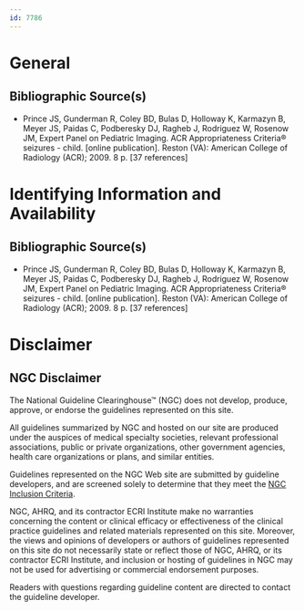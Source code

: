 ```yaml
---
id: 7786
---
```


# General

## Bibliographic Source(s)

- Prince JS, Gunderman R, Coley BD, Bulas D, Holloway K, Karmazyn B, Meyer JS, Paidas C, Podberesky DJ, Ragheb J, Rodriguez W, Rosenow JM, Expert Panel on Pediatric Imaging. ACR Appropriateness Criteria® seizures - child. [online publication]. Reston (VA): American College of Radiology (ACR); 2009. 8 p. [37 references]

# Identifying Information and Availability

## Bibliographic Source(s)

- Prince JS, Gunderman R, Coley BD, Bulas D, Holloway K, Karmazyn B, Meyer JS, Paidas C, Podberesky DJ, Ragheb J, Rodriguez W, Rosenow JM, Expert Panel on Pediatric Imaging. ACR Appropriateness Criteria® seizures - child. [online publication]. Reston (VA): American College of Radiology (ACR); 2009. 8 p. [37 references]

# Disclaimer

## NGC Disclaimer

The National Guideline Clearinghouse™ (NGC) does not develop, produce, approve, or endorse the guidelines represented on this site.

All guidelines summarized by NGC and hosted on our site are produced under the auspices of medical specialty societies, relevant professional associations, public or private organizations, other government agencies, health care organizations or plans, and similar entities.

Guidelines represented on the NGC Web site are submitted by guideline developers, and are screened solely to determine that they meet the [NGC Inclusion Criteria](/help-and-about/summaries/inclusion-criteria).

NGC, AHRQ, and its contractor ECRI Institute make no warranties concerning the content or clinical efficacy or effectiveness of the clinical practice guidelines and related materials represented on this site. Moreover, the views and opinions of developers or authors of guidelines represented on this site do not necessarily state or reflect those of NGC, AHRQ, or its contractor ECRI Institute, and inclusion or hosting of guidelines in NGC may not be used for advertising or commercial endorsement purposes.

Readers with questions regarding guideline content are directed to contact the guideline developer.

